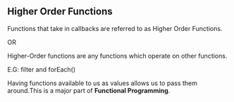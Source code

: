 ## Higher Order Functions

Functions that take in callbacks are referred to as Higher Order Functions.

OR

Higher-Order functions are any functions which operate on other functions.

E.G: filter and forEach() 

Having functions available to us as values allows us to pass them around.This is a major part of **Functional Programming**.
